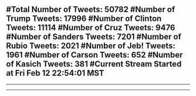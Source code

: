 #Total Number of Tweets: 50782 
#Number of Trump Tweets: 17996
#Number of Clinton Tweets: 11114
#Number of Cruz Tweets: 9476
#Number of Sanders Tweets: 7201
#Number of Rubio Tweets: 2021
#Number of Jeb! Tweets: 1961
#Number of Carson Tweets: 652
#Number of Kasich Tweets: 381
#Current Stream Started at Fri Feb 12 22:54:01 MST
---
---
---
